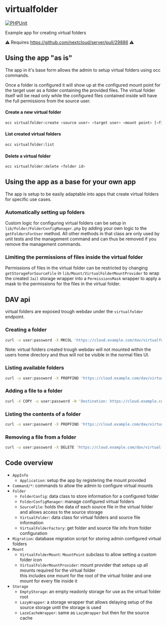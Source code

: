# virtualfolder

[![PHPUnit](https://github.com/icewind1991/virtualfolder/actions/workflows/phpunit.yml/badge.svg)](https://github.com/icewind1991/virtualfolder/actions)

Example app for creating virtual folders

⚠  Requires https://github.com/nextcloud/server/pull/29886 ⚠ 

## Using the app "as is"

The app in it's base form allows the admin to setup virtual folders using occ commands.

Once a folder is configured it will show up at the configured mount point for the target user as a folder
containing the provided files. The virtual folder itself will be read only while the configured files contained
inside will have the full permissions from the source user.

#### Create a new virtual folder

```bash
occ virtualfolder:create <source user> <target user> <mount point> [<file ids>...]
```

#### List created virtual folders

```bash
occ virtualfolder:list
```

#### Delete a virtual folder

```bash
occ virtualfolder:delete <folder id>
```

## Using the app as a base for your own app

The app is setup to be easily adaptable into apps that create virtual folders for specific use cases.

### Automatically setting up folders

Custom logic for configuring virtual folders can be setup in `lib/Folder/FolderConfigManager.php`
by adding your own logic to the `getFoldersForUser` method.
All other methods in that class are only used by unit tests and the management command and can thus be removed
if you remove the management commands.

### Limiting the permissions of files inside the virtual folder

Permissions of files in the virtual folder can be restricted by changing `getStorageForSourceFile`
in `lib/Mount/VirtualFolderMountProvider` to wrap the created `Jail` storage wrapper into a `PermissionsMask` wrapper
to apply a mask to the permissions for the files in the virtual folder.


## DAV api

virtual folders are exposed trough webdav under the `virtualfolder` endpoint.

### Creating a folder

```bash
curl -u user:password -X MKCOL 'https://cloud.example.com/dav/virtualfolder/user/my_folder_name
```

Note: virtual folders created trough webdav will not mounted within the users home directory and thus will not be visible in the normal files UI.

### Listing available folders

```bash
curl -u user:password -X PROPFIND 'https://cloud.example.com/dav/virtualfolder/user
```

### Adding a file to a folder

```bash
curl -X COPY -u user:password -H 'Destination: https://cloud.example.com/dav/virtualfolder/user/my_folder_name/file.txt' 'https://cloud.example.com/remote.php/dav/files/user/file.txt'
```

### Listing the contents of a folder

```bash
curl -u user:password -X PROPFIND 'https://cloud.example.com/dav/virtualfolder/user/my_folder_name
```


### Removing a file from a folder

```bash
curl -u user:password -X DELETE 'https://cloud.example.com/dav/virtualfolder/user/my_folder_name/file.txt
```

## Code overview

- `AppInfo`
  - `Application`: setup the app by registering the mount provided
- `Command/*`: commands to allow the admin to configure virtual mounts
- `Folder`
  - `FolderConfig`: data class to store information for a configured folder
  - `FolderConfigManager`: manage configured virtual folders
  - `SourceFile`: holds the data of each source file in the virtual folder and allows access to the source storage
  - `VirtualFolder`: data class for virtual folders and source file information
  - `VirtualFolderFactory`: get folder and source file info from folder configuration
- `Migration`: database migration script for storing admin configured virtual folders
- `Mount`
  - `VirtualFolderMount`: `MountPoint` subclass to allow setting a custom folder icon
  - `VirtualFolderMountProvider`: mount provider that setups up all mounts required for the virtual folder  
	this includes one mount for the root of the virtual folder and one mount for every file inside it
- `Storage`
  - `EmptyStorage`: an empty readonly storage for use as the virtual folder root
  - `LazyWrapper`: a storage wrapper that allows delaying setup of the source storage until the storage is used 
  - `LazeCacheWrapper`: same as `LazyWrapper` but then for the source cache
